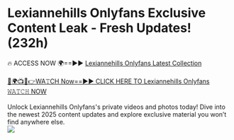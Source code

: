 # Lexiannehills Onlyfans Exclusive Content Leak - Fresh Updates! (232h)

🔥 ACCESS NOW 🌍==►► <a href="https://tinyurl.com/kvy9nzfs" rel="nofollow">Lexiannehills Onlyfans Latest Collection</a>
<br><br>
[🔴🌍📺📱👉WA𝚃CH Now==►► CLICK HERE TO Lexiannehills Onlyfans 𝚆𝙰𝚃𝙲𝙷 NOW](https://tinyurl.com/kvy9nzfs)
<br><br>
Unlock Lexiannehills Onlyfans's private videos and photos today! Dive into the newest 2025 content updates and explore exclusive material you won’t find anywhere else.
<br>
<a href="https://tinyurl.com/kvy9nzfs" rel="nofollow" data-target="animated-image.originalLink"><img src="https://camo.githubusercontent.com/8a4f000d20f83aca3bf7ec5f350d767afa0574a8a352519fd8cfa583a6f93a33/68747470733a2f2f692e696d6775722e636f6d2f644a486b345a712e676966" data-canonical-src="https://i.imgur.com/dJHk4Zq.gif" style="max-width: 100%; display: inline-block;" data-target="animated-image.originalImage"></a>
<br>
